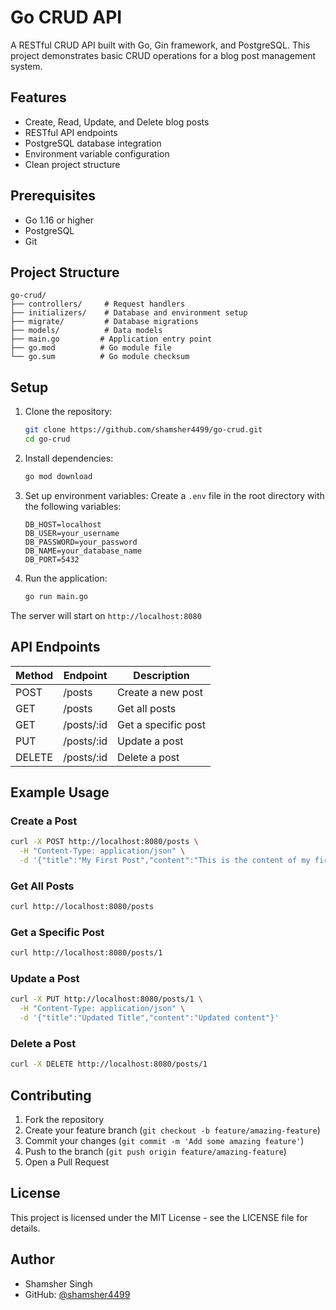 # Go CRUD API

A RESTful CRUD API built with Go, Gin framework, and PostgreSQL. This project demonstrates basic CRUD operations for a blog post management system.

## Features

- Create, Read, Update, and Delete blog posts
- RESTful API endpoints
- PostgreSQL database integration
- Environment variable configuration
- Clean project structure

## Prerequisites

- Go 1.16 or higher
- PostgreSQL
- Git

## Project Structure

```
go-crud/
├── controllers/     # Request handlers
├── initializers/    # Database and environment setup
├── migrate/         # Database migrations
├── models/          # Data models
├── main.go         # Application entry point
├── go.mod          # Go module file
└── go.sum          # Go module checksum
```

## Setup

1. Clone the repository:
   ```bash
   git clone https://github.com/shamsher4499/go-crud.git
   cd go-crud
   ```

2. Install dependencies:
   ```bash
   go mod download
   ```

3. Set up environment variables:
   Create a `.env` file in the root directory with the following variables:
   ```
   DB_HOST=localhost
   DB_USER=your_username
   DB_PASSWORD=your_password
   DB_NAME=your_database_name
   DB_PORT=5432
   ```

4. Run the application:
   ```bash
   go run main.go
   ```

The server will start on `http://localhost:8080`

## API Endpoints

| Method | Endpoint | Description |
|--------|----------|-------------|
| POST   | /posts   | Create a new post |
| GET    | /posts   | Get all posts |
| GET    | /posts/:id | Get a specific post |
| PUT    | /posts/:id | Update a post |
| DELETE | /posts/:id | Delete a post |

## Example Usage

### Create a Post
```bash
curl -X POST http://localhost:8080/posts \
  -H "Content-Type: application/json" \
  -d '{"title":"My First Post","content":"This is the content of my first post"}'
```

### Get All Posts
```bash
curl http://localhost:8080/posts
```

### Get a Specific Post
```bash
curl http://localhost:8080/posts/1
```

### Update a Post
```bash
curl -X PUT http://localhost:8080/posts/1 \
  -H "Content-Type: application/json" \
  -d '{"title":"Updated Title","content":"Updated content"}'
```

### Delete a Post
```bash
curl -X DELETE http://localhost:8080/posts/1
```

## Contributing

1. Fork the repository
2. Create your feature branch (`git checkout -b feature/amazing-feature`)
3. Commit your changes (`git commit -m 'Add some amazing feature'`)
4. Push to the branch (`git push origin feature/amazing-feature`)
5. Open a Pull Request

## License

This project is licensed under the MIT License - see the LICENSE file for details.

## Author

- Shamsher Singh
- GitHub: [@shamsher4499](https://github.com/shamsher4499)
